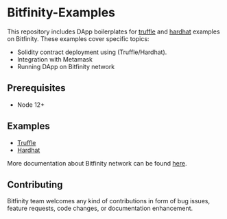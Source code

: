 # Bitfinity-Examples

This repository includes DApp boilerplates for [truffle](https://www.trufflesuite.com/) and [hardhat](https://hardhat.org/) examples on Bitfinity. These examples cover specific topics:

- Solidity contract deployment using (Truffle/Hardhat).
- Integration with Metamask
- Running DApp on Bitfinity network

## Prerequisites

- Node 12+

## Examples

- [Truffle](truffle/)
- [Hardhat](hardhat/)

More documentation about Bitfinity network can be found [here](https://docs.bitfinity.network/).

## Contributing

Bitfinity team welcomes any kind of contributions in form of bug issues, feature requests, code changes, or documentation enhancement.
